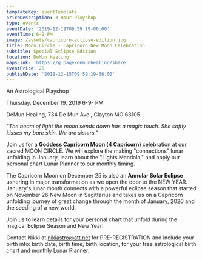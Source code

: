 ```yaml
---
templateKey: eventTemplate
priceDescription: 3 Hour Playshop
type: events
eventDate: '2019-12-19T09:59:19-06:00'
eventTime: 6-9 PM
image: /assets/capricorn-eclipse-edition.jpg
title: Moon Circle - Capricorn New Moon Celebration
subtitle: Special Eclipse Edition
location: DeMun Healing
mapsLink: 'https://g.page/demunhealing?share'
eventPrice: 25
publishDate: '2019-12-15T09:59:19-06:00'
---
```

An Astrological Playshop

Thursday, December 19, 2019 6-9- PM

DeMun Healing, 734 De Mun Ave., Clayton MO 63105

_"The beam of light the moon sends down has a magic touch.  She softly kisses my bare skin.  We are sisters."_

Join us for a **Goddess Capricorn Moon (4 Capricorn)** celebration at our sacred MOON CIRCLE.  We will explore the making "connections" lunar unfolding in January, learn about the "Lights Mandala," and apply our personal chart Lunar Planner to our monthly timing.

The Capricorn Moon on December 25 is also an **Annular Solar Eclipse** ushering in major transformation as we open the door to the NEW YEAR.  January's lunar month connects with a powerful eclipse season that started on November 26 New Moon in Sagittarius and takes us on a Capricorn unfolding journey of great change through the month of January, 2020 and the seeding of a new world.

Join us to learn details for your personal chart that unfold during the magical Eclipse Season and New Year!

Contact Nikki at nikiastro@att.net for PRE-REGISTRATION and include your birth info: birth date, birth time, birth location, for your free astrological birth chart and monthly Lunar Planner.
